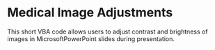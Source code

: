 # Medical Image Adjustments

This short VBA code allows users to adjust contrast and brightness of images in MicrosoftPowerPoint slides during presentation.

